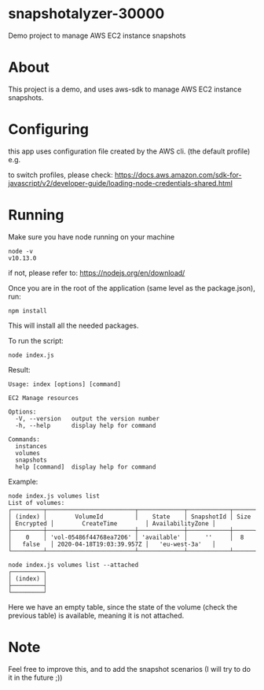 # snapshotalyzer-30000
Demo project to manage AWS EC2 instance snapshots

# About
This project is a demo, and uses aws-sdk to manage AWS EC2 instance snapshots.

# Configuring
this app uses configuration file created by the AWS cli. (the default profile) e.g.

to switch profiles, please check: https://docs.aws.amazon.com/sdk-for-javascript/v2/developer-guide/loading-node-credentials-shared.html


# Running
Make sure you have node running on your machine
```
node -v
v10.13.0
```
if not, please refer to: https://nodejs.org/en/download/

Once you are in the root of the application (same level as the package.json), run:
```
npm install
```
This will install all the needed packages.

To run the script:
```
node index.js 
```
Result:
```
Usage: index [options] [command]

EC2 Manage resources

Options:
  -V, --version   output the version number
  -h, --help      display help for command

Commands:
  instances
  volumes
  snapshots
  help [command]  display help for command

```
Example:

```
node index.js volumes list  
List of volumes: 
┌─────────┬─────────────────────────┬─────────────┬────────────┬──────┬───────────┬──────────────────────────┬──────────────────┐
│ (index) │        VolumeId         │    State    │ SnapshotId │ Size │ Encrypted │        CreateTime        │ AvailabilityZone │
├─────────┼─────────────────────────┼─────────────┼────────────┼──────┼───────────┼──────────────────────────┼──────────────────┤
│    0    │ 'vol-05486f44768ea7206' │ 'available' │     ''     │  8   │   false   │ 2020-04-18T19:03:39.957Z │   'eu-west-3a'   │
└─────────┴─────────────────────────┴─────────────┴────────────┴──────┴───────────┴──────────────────────────┴──────────────────┘
```

```
node index.js volumes list --attached
┌─────────┐
│ (index) │
├─────────┤
└─────────┘
```
Here we have an empty table, since the state of the volume (check the previous table) is available, meaning it is not attached.

# Note
Feel free to improve this, and to add the snapshot scenarios (I will try to do it in the future ;))
